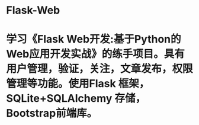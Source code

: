 # Flask-Web 
# 学习《Flask Web开发:基于Python的Web应用开发实战》的练手项目。具有用户管理，验证，关注，文章发布，权限管理等功能。使用Flask 框架，SQLite+SQLAlchemy 存储，Bootstrap前端库。
